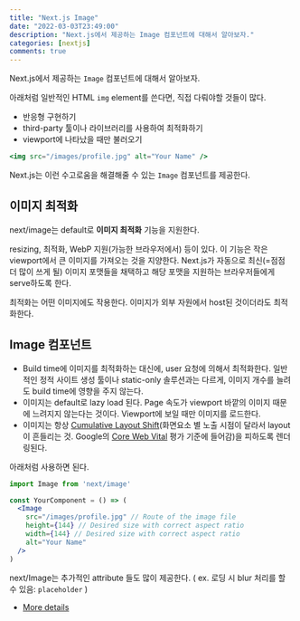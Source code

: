 ```yaml
---
title: "Next.js Image"
date: "2022-03-03T23:49:00"
description: "Next.js에서 제공하는 Image 컴포넌트에 대해서 알아보자."
categories: [nextjs]
comments: true
---
```


Next.js에서 제공하는 `Image` 컴포넌트에 대해서 알아보자.

아래처럼 일반적인 HTML `img` element를 쓴다면, 직접 다뤄야할 것들이 많다.
- 반응형 구현하기
- third-party 툴이나 라이브러리를 사용하여 최적화하기
- viewport에 나타났을 때만 불러오기

```jsx
<img src="/images/profile.jpg" alt="Your Name" />
```

Next.js는 이런 수고로움을 해결해줄 수 있는 `Image` 컴포넌트를 제공한다.

## 이미지 최적화

next/image는 default로 **이미지 최적화** 기능을 지원한다. 

resizing, 최적화, WebP 지원(가능한 브라우저에서) 등이 있다. 이 기능은 작은 viewport에서 큰 이미지를 가져오는 것을 지양한다. Next.js가 자동으로 최신(=점점 더 많이 쓰게 될) 이미지 포맷들을 채택하고 해당 포맷을 지원하는 브라우저들에게 serve하도록 한다.

최적화는 어떤 이미지에도 작용한다. 이미지가 외부 자원에서 host된 것이더라도 최적화한다.

## Image 컴포넌트

- Build time에 이미지를 최적화하는 대신에, user 요청에 의해서 최적화한다. 일반적인 정적 사이트 생성 툴이나 static-only 솔루션과는 다르게, 이미지 개수를 늘려도 build time에 영향을 주지 않는다.
- 이미지는 default로 lazy load 된다. Page 속도가 viewport 바깥의 이미지 때문에 느려지지 않는다는 것이다. Viewport에 보일 때만 이미지를 로드한다.
- 이미지는 항상 [Cumulative Layout Shift](https://web.dev/cls/)(화면요소 별 노출 시점이 달라서 layout이 흔들리는 것. Google의 [Core Web Vital](https://web.dev/vitals/#core-web-vitals) 평가 기준에 들어감)을 피하도록 렌더링된다.

아래처럼 사용하면 된다.

```jsx
import Image from 'next/image'

const YourComponent = () => (
  <Image
    src="/images/profile.jpg" // Route of the image file
    height={144} // Desired size with correct aspect ratio
    width={144} // Desired size with correct aspect ratio
    alt="Your Name"
  />
)
```


next/Image는 추가적인 attribute 들도 많이 제공한다. ( ex. 로딩 시 blur 처리를 할 수 있음: `placeholder` )
- [More details](https://nextjs.org/docs/api-reference/next/image)